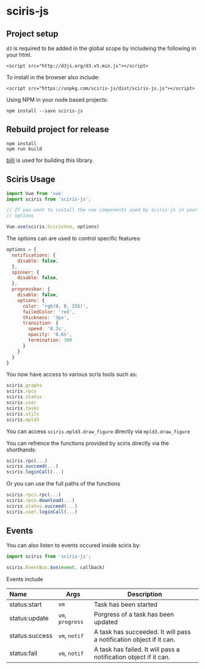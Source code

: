 # sciris-js

## Project setup

`d3` is required to be added in the global scope by includeing the following in your html.

```
<script src="http://d3js.org/d3.v5.min.js"></script>
```

To install in the browser also include:

```
<script src="https://unpkg.com/sciris-js/dist/sciris-js.js"></script>
```

Using NPM in your node based projects:

```
npm install --save sciris-js 
```

## Rebuild project for release

```
npm install
npm run build
```

[billi](https://bili.egoist.moe/#/) is used for building this library.

## Sciris Usage

```js
import Vue from 'vue'
import sciris from 'sciris-js';

// If you want to install the vue components used by sciris-js in your app.
// options

Vue.use(sciris.ScirisVue, options)
```

The options can are used to control specific features:

```js
options = {
  notifications: {
    disable: false,
  },
  spinner: {
    disable: false,
  },
  progressbar: {
    disable: false,
    options: {
      color: 'rgb(0, 0, 255)',
      failedColor: 'red',
      thickness: '3px',
      transition: {
        speed: '0.2s',
        opacity: '0.6s',
        termination: 300
      } 
    }
  }
}
```

You now have access to various scris tools such as: 

```js
sciris.graphs
sciris.rpcs
sciris.status
sciris.user
sciris.tasks
sciris.utils
sciris.mpld3
```

You can access `sciris.mpld3.draw_figure` directly via `mpld3.draw_figure`

You can refrence the functions provided by sciris directly via the shorthands: 

```js
sciris.rpc(...)
sciris.succeed(...)
sciris.loginCall(...)
```


Or you can use the full paths of the functions

```js
sciris.rpcs.rpc(...)
sciris.rpcs.download(...)
sciris.status.succeed(...)
sciris.user.loginCall(...)
```

## Events

You can also listen to events occured inside sciris by:

```js
import sciris from 'sciris-js';

sciris.EventBus.$on(event, callback)
```

Events include

|Name|Args|Description|
|:---|---|---|
|status:start|`vm`| Task has been started|
|status:update|`vm`, `progress` |Porgress of a task has been updated  |
|status:success| `vm`, `notif` |A task has succeeded. It will pass a notification object if it can. |
|status:fail| `vm`, `notif` |A task has failed. It will pass a notification object if it can. | 
